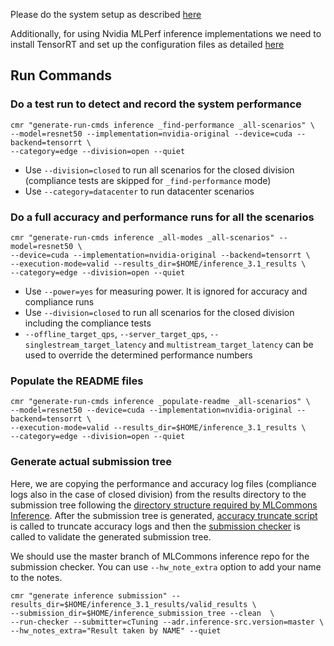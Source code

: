 Please do the system setup as described [here](README.md)

Additionally, for using Nvidia MLPerf inference implementations we need to install TensorRT and set up the configuration files as detailed [here](https://github.com/mlcommons/ck/blob/master/cm-mlops/script/reproduce-mlperf-inference-nvidia/README-about.md)

## Run Commands


### Do a test run to detect and record the system performance

```
cmr "generate-run-cmds inference _find-performance _all-scenarios" \
--model=resnet50 --implementation=nvidia-original --device=cuda --backend=tensorrt \
--category=edge --division=open --quiet
```
* Use `--division=closed` to run all scenarios for the closed division (compliance tests are skipped for `_find-performance` mode)
* Use `--category=datacenter` to run datacenter scenarios

### Do a full accuracy and performance runs for all the scenarios

```
cmr "generate-run-cmds inference _all-modes _all-scenarios" --model=resnet50 \
--device=cuda --implementation=nvidia-original --backend=tensorrt \
--execution-mode=valid --results_dir=$HOME/inference_3.1_results \
--category=edge --division=open --quiet
```

* Use `--power=yes` for measuring power. It is ignored for accuracy and compliance runs
* Use `--division=closed` to run all scenarios for the closed division including the compliance tests
* `--offline_target_qps`, `--server_target_qps`, `--singlestream_target_latency` and `multistream_target_latency` can be used to override the determined performance numbers

### Populate the README files
```
cmr "generate-run-cmds inference _populate-readme _all-scenarios" \
--model=resnet50 --device=cuda --implementation=nvidia-original --backend=tensorrt \
--execution-mode=valid --results_dir=$HOME/inference_3.1_results \
--category=edge --division=open --quiet
```

### Generate actual submission tree

Here, we are copying the performance and accuracy log files (compliance logs also in the case of closed division) from the results directory to the submission tree following the [directory structure required by MLCommons Inference](https://github.com/mlcommons/policies/blob/master/submission_rules.adoc#inference-1). After the submission tree is generated, [accuracy truncate script](https://github.com/mlcommons/ck/tree/master/cm-mlops/script/truncate-mlperf-inference-accuracy-log) is called to truncate accuracy logs and then the [submission checker](https://github.com/mlcommons/ck/tree/master/cm-mlops/script/run-mlperf-inference-submission-checker) is called to validate the generated submission tree.

We should use the master branch of MLCommons inference repo for the submission checker. You can use `--hw_note_extra` option to add your name to the notes.
```
cmr "generate inference submission" --results_dir=$HOME/inference_3.1_results/valid_results \
--submission_dir=$HOME/inference_submission_tree --clean  \
--run-checker --submitter=cTuning --adr.inference-src.version=master \
--hw_notes_extra="Result taken by NAME" --quiet
```
